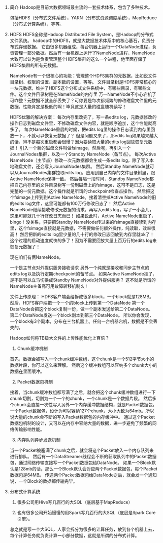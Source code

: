 
1. 简介
   Hadoop是目前大数据领域最主流的一套技术体系，包含了多种技术。

   包括HDFS（分布式文件系统），YARN（分布式资源调度系统），MapReduce（分布式计算系统），等等。
2. HDFS
   HDFS全称是Hadoop Distributed File System，是Hadoop的分布式文件系统。
   hadoop中的HDFS，就是大数据技术体系中的核心基石，负责分布式存储数据。
   它由很多机器组成，每台机器上运行一个DataNode进程，负责管理一部分数据。然后有一台机器上运行了NameNode进程，NameNode大致可以认为是负责管理整个HDFS集群的这么一个进程，他里面存储了HDFS集群的所有元数据。
   
   NameNode有一个很核心的功能：管理整个HDFS集群的元数据，比如说文件目录树、权限的设置、副本数的设置，等等。
   文件目录树是HDFS非常核心的一块元数据，维护了HDFS这个分布式文件系统中，有哪些目录，有哪些文件。这个文件目录树是在NameNode的内存里
   万一NameNode不小心宕机了可咋整？元数据不就全部丢失了？可你要是每次都频繁的修改磁盘文件里的元数据，性能肯定是极低的啊！毕竟这是大量的磁盘随机读写！
   
   HDFS优雅的解决方案：
   每次内存里改完了，写一条edits log，元数据修改的操作日志到磁盘文件里，不修改磁盘文件内容，就是顺序追加，这个性能就高多了。
   每次NameNode重启的时候，把edits log里的操作日志读到内存里回放一下，不就可以恢复元数据了？
   但是问题又来了，那edits log如果越来越大的话，岂不是每次重启都会很慢？因为要读取大量的edits log回放恢复元数据！
   引入一个新的磁盘文件叫做fsimage，然后呢，再引入一个JournalNodes集群，以及一个Standby NameNode（备节点）。
   每次Active NameNode（主节点）修改一次元数据都会生成一条edits log，除了写入本地磁盘文件，还会写入JournalNodes集群。
   然后Standby NameNode就可以从JournalNodes集群拉取edits log，应用到自己内存的文件目录树里，跟Active NameNode保持一致。
   然后每隔一段时间，Standby NameNode都把自己内存里的文件目录树写一份到磁盘上的fsimage，这可不是日志，这是完整的一份元数据。这个操作就是所谓的checkpoint检查点操作。
   然后把这个fsimage上传到到Active NameNode，接着清空掉Active NameNode的旧的edits log文件，这里可能都有100万行修改日志了！
   然后Active NameNode继续接收修改元数据的请求，再写入edits log，写了一小会儿，这里可能就几十行修改日志而已！
   如果说此时，Active NameNode重启了，bingo！没关系，只要把Standby NameNode传过来的fsimage直接读到内存里，这个fsimage直接就是元数据，不需要做任何额外操作，纯读取，效率很高！
   然后把新的edits log里少量的几十行的修改日志回放到内存里就ok了！
   这个过程的启动速度就快的多了！因为不需要回放大量上百万行的edits log来恢复元数据了！
   
   现在咱们有俩NameNode。
   
   一个是主节点对外提供服务接收请求
   另外一个纯就是接收和同步主节点的edits log以及执行定期checkpoint的备节点。
   如果Active NameNode挂了，是不是可以立马切换成Standby NameNode对外提供服务？
   这不就是所谓的NameNode主备高可用故障转移机制么！
   
   文件上传原理：
   HDFS客户端会给拆成很多block，一个block就是128MB。
   然后，HDFS客户端把一个一个的block上传到第一个DataNode
   第一个DataNode会把这个block复制一份，做一个副本发送给第二个DataNode。
   第二个DataNode发送一个block副本到第三个DataNode。
   所以你会发现，一个block有3个副本，分布在三台机器上。任何一台机器宕机，数据是不会丢失的。
   
   Hadoop如何将TB级大文件的上传性能优化上百倍？
   1. Chunk缓冲机制
   
   首先，数据会被写入一个chunk缓冲数组，这个chunk是一个512字节大小的数据片段，你可以这么来理解。
   然后这个缓冲数组可以容纳多个chunk大小的数据在里面缓冲。
   
   2. Packet数据包机制
   
   接着，当chunk缓冲数组都写满了之后，就会把这个chunk缓冲数组进行一下chunk切割，切割为一个一个的chunk，一个chunk是一个数据片段。
   然后多个chunk会直接一次性写入另外一个内存缓冲数据结构，就是Packet数据包。
   一个Packet数据包，设计为可以容纳127个chunk，大小大致为64mb。所以说大量的chunk会不断的写入Packet数据包的内存缓冲中。
   通过这个Packet数据包机制的设计，又可以在内存中容纳大量的数据，进一步避免了频繁的网络传输影响性能。
   
   3. 内存队列异步发送机制
   
   当一个Packet被塞满了chunk之后，就会将这个Packet放入一个内存队列来进行排队。
   然后有一个DataStreamer线程会不断的获取队列中的Packet数据包，通过网络传输直接写一个Packet数据包给DataNode。
   如果一个Block默认是128mb的话，那么一个Block默认会对应两个Packet数据包，每个Packet数据包是64MB。
   传送两个Packet数据包给DataNode之后，就会发一个通知说，一个Block的数据都传输完毕。
   
3. 分布式计算系统
   1. 很多公司用Hive写几百行的大SQL（底层基于MapReduce）
   
   2. 也有很多公司开始慢慢的用Spark写几百行的大SQL（底层是Spark Core引擎）。
  
   总之就是写一个大SQL，人家会拆分为很多的计算任务，放到各个机器上去，每个计算任务就负责计算一小部分数据，这就是所谓的分布式计算。   